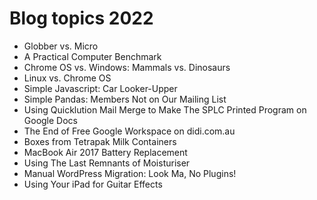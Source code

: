 # Blog topics 2022

* Globber vs. Micro
* A Practical Computer Benchmark
* Chrome OS vs. Windows: Mammals vs. Dinosaurs
* Linux vs. Chrome OS
* Simple Javascript: Car Looker-Upper
* Simple Pandas: Members Not on Our Mailing List
* Using Quicklution Mail Merge to Make The SPLC Printed Program on Google Docs
* The End of Free Google Workspace on didi.com.au
* Boxes from Tetrapak Milk Containers
* MacBook Air 2017 Battery Replacement
* Using The Last Remnants of Moisturiser
* Manual WordPress Migration: Look Ma, No Plugins!
* Using Your iPad for Guitar Effects

